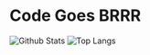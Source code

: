 # Code Goes BRRR
![Github Stats](https://github-readme-stats-peach-pi-15.vercel.app/api?username=ahsanzizan&theme=dark&hide_border=false&include_all_commits=true&count_private=true&show_icons=true)
![Top Langs](https://github-readme-stats-peach-pi-15.vercel.app/api/top-langs/?username=ahsanzizan&layout=compact&size_weight=0.35&count_weight=1&hide=html,cmake&langs_count=5&theme=dark)
